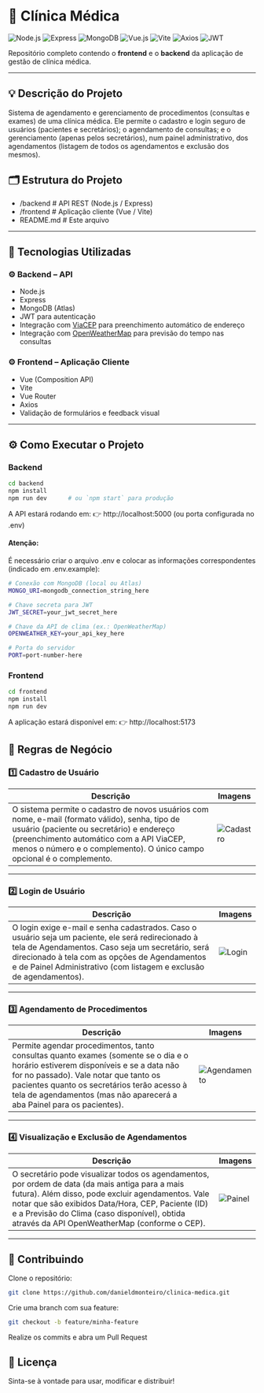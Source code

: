 # 🏥 Clínica Médica

![Node.js](https://img.shields.io/badge/Node.js-339933?style=for-the-badge&logo=node.js&logoColor=white)
![Express](https://img.shields.io/badge/Express-000000?style=for-the-badge&logo=express&logoColor=white)
![MongoDB](https://img.shields.io/badge/MongoDB-47A248?style=for-the-badge&logo=mongodb&logoColor=white)
![Vue.js](https://img.shields.io/badge/Vue.js-35495E?style=for-the-badge&logo=vuedotjs&logoColor=4FC08D)
![Vite](https://img.shields.io/badge/Vite-646CFF?style=for-the-badge&logo=vite&logoColor=white)
![Axios](https://img.shields.io/badge/Axios-671DDF?style=for-the-badge&logo=axios&logoColor=white)
![JWT](https://img.shields.io/badge/JWT-000000?style=for-the-badge&logo=jsonwebtokens&logoColor=white)

Repositório completo contendo o **frontend** e o **backend** da aplicação de gestão de clínica médica.

---

## 💡 Descrição do Projeto

Sistema de agendamento e gerenciamento de procedimentos (consultas e exames) de uma clínica médica. Ele permite o cadastro e login seguro de usuários (pacientes e secretários);
o agendamento de consultas; e o gerenciamento (apenas pelos secretários), num painel administrativo, dos agendamentos (listagem de todos os agendamentos e exclusão dos mesmos).

## 🗂 Estrutura do Projeto

- /backend # API REST (Node.js / Express)
- /frontend # Aplicação cliente (Vue / Vite)
- README.md # Este arquivo

---

## 🚀 Tecnologias Utilizadas

### ⚙️ Backend – API

- Node.js  
- Express  
- MongoDB (Atlas)  
- JWT para autenticação  
- Integração com [ViaCEP](https://viacep.com.br) para preenchimento automático de endereço  
- Integração com [OpenWeatherMap](https://openweathermap.org/) para previsão do tempo nas consultas  

### ⚙️ Frontend – Aplicação Cliente

- Vue (Composition API)  
- Vite  
- Vue Router  
- Axios  
- Validação de formulários e feedback visual  

---

## ⚙️ Como Executar o Projeto

### Backend

```bash
cd backend
npm install
npm run dev      # ou `npm start` para produção
```
A API estará rodando em:
👉 http://localhost:5000 (ou porta configurada no .env)

#### Atenção:

É necessário criar o arquivo .env e colocar as informações correspondentes (indicado em .env.example):

```bash
# Conexão com MongoDB (local ou Atlas)
MONGO_URI=mongodb_connection_string_here

# Chave secreta para JWT
JWT_SECRET=your_jwt_secret_here

# Chave da API de clima (ex.: OpenWeatherMap)
OPENWEATHER_KEY=your_api_key_here

# Porta do servidor
PORT=port-number-here
```

### Frontend

```bash
cd frontend
npm install
npm run dev
````

A aplicação estará disponível em:
👉 http://localhost:5173

## 📌 Regras de Negócio

### 1️⃣ Cadastro de Usuário

| Descrição | Imagens |
|-----------|---------|
| O sistema permite o cadastro de novos usuários com nome, e-mail (formato válido), senha, tipo de usuário (paciente ou secretário) e endereço (preenchimento automático com a API ViaCEP, menos o número e o complemento). O único campo opcional é o complemento. | ![Cadastro](./screenshots/cadastro.png) |

---

### 2️⃣ Login de Usuário

| Descrição | Imagens |
|-----------|---------|
| O login exige e-mail e senha cadastrados. Caso o usuário seja um paciente, ele será redirecionado à tela de Agendamentos. Caso seja um secretário, será direcionado à tela com as opções de Agendamentos e de Painel Administrativo (com listagem e exclusão de agendamentos). | ![Login](./screenshots/login.png) |

---

### 3️⃣ Agendamento de Procedimentos

| Descrição | Imagens |
|-----------|---------|
| Permite agendar procedimentos, tanto consultas quanto exames (somente se o dia e o horário estiverem disponíveis e se a data não for no passado). Vale notar que tanto os pacientes quanto os secretários terão acesso à tela de agendamentos (mas não aparecerá a aba Painel para os pacientes). | ![Agendamento](./screenshots/agendamento.png) |

---

### 4️⃣ Visualização e Exclusão de Agendamentos

| Descrição | Imagens |
|-----------|---------|
| O secretário pode visualizar todos os agendamentos, por ordem de data (da mais antiga para a mais futura). Além disso, pode excluir agendamentos. Vale notar que são exibidos Data/Hora, CEP, Paciente (ID) e a Previsão do Clima (caso disponível), obtida através da API OpenWeatherMap (conforme o CEP). | ![Painel](./screenshots/painel.png) |

---

## 🤝 Contribuindo

Clone o repositório:

```bash
git clone https://github.com/danieldmonteiro/clinica-medica.git
```

Crie uma branch com sua feature:

```bash
git checkout -b feature/minha-feature
```
Realize os commits e abra um Pull Request

## 📄 Licença

Sinta-se à vontade para usar, modificar e distribuir!


